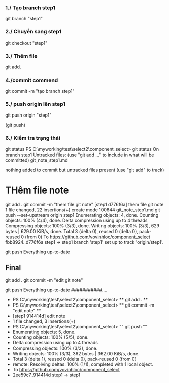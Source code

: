 ### 1./ Tạo branch step1
git branch "step1"
### 2./ Chuyển sang step1
git checkout "step1"
### 3./ Thêm file
git add.
### 4./commit commend
git commit -m "tạo branch step1"
### 5./ push origin lên step1
git push origin "step1"

(git push)

### 6./ Kiểm tra trạng thái
git status
PS C:\myworking\test\select2\component_select> git status
On branch step1
Untracked files:
  (use "git add <file>..." to include in what will be committed)
        git_note_step1.md

nothing added to commit but untracked files present (use "git add" to track)

# THêm file note
git add .
git commit -m "them file git note"
[step1 d776f6a] them file git note
 1 file changed, 22 insertions(+)
 create mode 100644 git_note_step1.md
git push --set-upstream origin step1
Enumerating objects: 4, done.
Counting objects: 100% (4/4), done.
Delta compression using up to 4 threads
Compressing objects: 100% (3/3), done.
Writing objects: 100% (3/3), 629 bytes | 629.00 KiB/s, done.
Total 3 (delta 0), reused 0 (delta 0), pack-reused 0 (from 0)
To https://github.com/vovinhloc/component_select
   fbb8924..d776f6a  step1 -> step1
branch 'step1' set up to track 'origin/step1'.

git push
Everything up-to-date


## Final
git add .
git commit -m "edit git note" 


git push
Everything up-to-date
###########....
- PS C:\myworking\test\select2\component_select> ** git add . **
- PS C:\myworking\test\select2\component_select> ** git commit -m "edit note" **
- [step1 914414d] edit note
-  1 file changed, 3 insertions(+)
- PS C:\myworking\test\select2\component_select> "" git push ""
- Enumerating objects: 5, done.
- Counting objects: 100% (5/5), done.
- Delta compression using up to 4 threads
- Compressing objects: 100% (3/3), done.
- Writing objects: 100% (3/3), 362 bytes | 362.00 KiB/s, done.
- Total 3 (delta 1), reused 0 (delta 0), pack-reused 0 (from 0)
- remote: Resolving deltas: 100% (1/1), completed with 1 local object.
- To https://github.com/vovinhloc/component_select
-    2ee59c7..914414d  step1 -> step1
